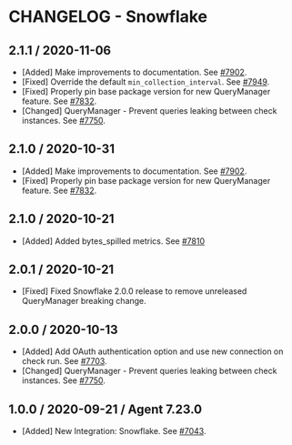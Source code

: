 # CHANGELOG - Snowflake

## 2.1.1 / 2020-11-06

* [Added] Make improvements to documentation. See [#7902](https://github.com/DataDog/integrations-core/pull/7902).
* [Fixed] Override the default `min_collection_interval`. See [#7949](https://github.com/DataDog/integrations-core/pull/7949).
* [Fixed] Properly pin base package version for new QueryManager feature. See [#7832](https://github.com/DataDog/integrations-core/pull/7832).
* [Changed] QueryManager - Prevent queries leaking between check instances. See [#7750](https://github.com/DataDog/integrations-core/pull/7750).

## 2.1.0 / 2020-10-31

* [Added] Make improvements to documentation. See [#7902](https://github.com/DataDog/integrations-core/pull/7902).
* [Fixed] Properly pin base package version for new QueryManager feature. See [#7832](https://github.com/DataDog/integrations-core/pull/7832).

## 2.1.0 / 2020-10-21

* [Added] Added bytes_spilled metrics. See [#7810](https://github.com/DataDog/integrations-core/pull/7810)

## 2.0.1 / 2020-10-21

* [Fixed] Fixed Snowflake 2.0.0 release to remove unreleased QueryManager breaking change.

## 2.0.0 / 2020-10-13

* [Added] Add OAuth authentication option and use new connection on check run. See [#7703](https://github.com/DataDog/integrations-core/pull/7703).
* [Changed] QueryManager - Prevent queries leaking between check instances. See [#7750](https://github.com/DataDog/integrations-core/pull/7750).

## 1.0.0 / 2020-09-21 / Agent 7.23.0

* [Added] New Integration: Snowflake. See [#7043](https://github.com/DataDog/integrations-core/pull/7043).

